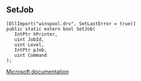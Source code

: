 ## SetJob

```
[DllImport("winspool.drv", SetLastError = true)]
public static extern bool SetJob(
   IntPtr hPrinter,
   uint JobId,
   uint Level,
   IntPtr pJob,
   uint Command
);
```

[Microsoft documentation](TODO)
